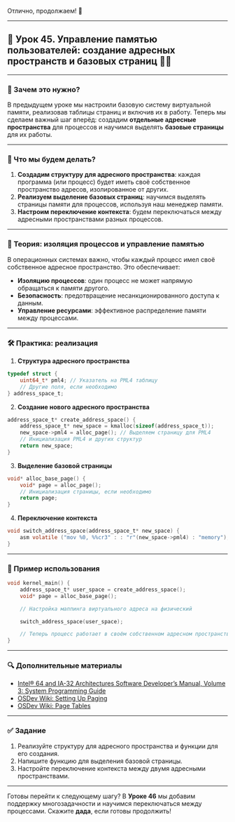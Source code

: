 Отлично, продолжаем! 🚀

---

## 🔹 Урок 45. Управление памятью пользователей: создание адресных пространств и базовых страниц 🧱🔐

---

### 🧠 Зачем это нужно?

В предыдущем уроке мы настроили базовую систему виртуальной памяти, реализовав таблицы страниц и включив их в работу. Теперь мы сделаем важный шаг вперёд: создадим **отдельные адресные пространства** для процессов и научимся выделять **базовые страницы** для их работы.

---

### 🧩 Что мы будем делать?

1. **Создадим структуру для адресного пространства**: каждая программа (или процесс) будет иметь своё собственное пространство адресов, изолированное от других.
2. **Реализуем выделение базовых страниц**: научимся выделять страницы памяти для процессов, используя наш менеджер памяти.
3. **Настроим переключение контекста**: будем переключаться между адресными пространствами разных процессов.

---

### 📘 Теория: изоляция процессов и управление памятью

В операционных системах важно, чтобы каждый процесс имел своё собственное адресное пространство. Это обеспечивает:

* **Изоляцию процессов**: один процесс не может напрямую обращаться к памяти другого.
* **Безопасность**: предотвращение несанкционированного доступа к данным.
* **Управление ресурсами**: эффективное распределение памяти между процессами.

---

### 🛠 Практика: реализация

1. **Структура адресного пространства**

```c
typedef struct {
    uint64_t* pml4; // Указатель на PML4 таблицу
    // Другие поля, если необходимо
} address_space_t;
```

2. **Создание нового адресного пространства**

```c
address_space_t* create_address_space() {
    address_space_t* new_space = kmalloc(sizeof(address_space_t));
    new_space->pml4 = alloc_page(); // Выделяем страницу для PML4
    // Инициализация PML4 и других структур
    return new_space;
}
```

3. **Выделение базовой страницы**

```c
void* alloc_base_page() {
    void* page = alloc_page();
    // Инициализация страницы, если необходимо
    return page;
}
```

4. **Переключение контекста**

```c
void switch_address_space(address_space_t* new_space) {
    asm volatile ("mov %0, %%cr3" : : "r"(new_space->pml4) : "memory");
}
```

---

### 🧪 Пример использования

```c
void kernel_main() {
    address_space_t* user_space = create_address_space();
    void* page = alloc_base_page();

    // Настройка маппинга виртуального адреса на физический

    switch_address_space(user_space);

    // Теперь процесс работает в своём собственном адресном пространстве
}
```

---

### 🔍 Дополнительные материалы

* [Intel® 64 and IA-32 Architectures Software Developer’s Manual, Volume 3: System Programming Guide](https://www.intel.com/content/www/us/en/developer/articles/technical/intel-sdm.html)
* [OSDev Wiki: Setting Up Paging](https://wiki.osdev.org/Setting_Up_Paging)
* [OSDev Wiki: Page Tables](https://wiki.osdev.org/Page_Tables)

---

### ✅ Задание

1. Реализуйте структуру для адресного пространства и функции для его создания.
2. Напишите функцию для выделения базовой страницы.
3. Настройте переключение контекста между двумя адресными пространствами.

---

Готовы перейти к следующему шагу? В **Уроке 46** мы добавим поддержку многозадачности и научимся переключаться между процессами. Скажите **дада**, если готовы продолжить!
